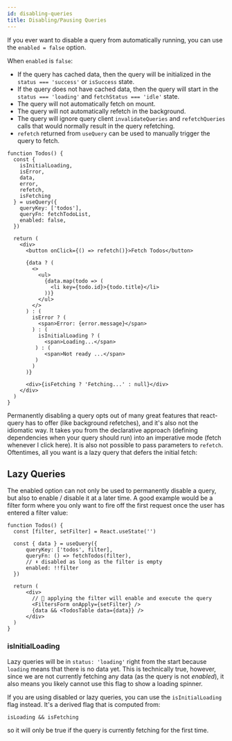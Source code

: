 ```yaml
---
id: disabling-queries
title: Disabling/Pausing Queries
---
```


If you ever want to disable a query from automatically running, you can use the `enabled = false` option.

When `enabled` is `false`:

- If the query has cached data, then the query will be initialized in the `status === 'success'` or `isSuccess` state.
- If the query does not have cached data, then the query will start in the `status === 'loading'` and `fetchStatus === 'idle'` state.
- The query will not automatically fetch on mount.
- The query will not automatically refetch in the background.
- The query will ignore query client `invalidateQueries` and `refetchQueries` calls that would normally result in the query refetching.
- `refetch` returned from `useQuery` can be used to manually trigger the query to fetch.

```tsx
function Todos() {
  const {
    isInitialLoading,
    isError,
    data,
    error,
    refetch,
    isFetching
  } = useQuery({
    queryKey: ['todos'],
    queryFn: fetchTodoList,
    enabled: false,
  })

  return (
    <div>
      <button onClick={() => refetch()}>Fetch Todos</button>

      {data ? (
        <>
          <ul>
            {data.map(todo => (
              <li key={todo.id}>{todo.title}</li>
            ))}
          </ul>
        </>
      ) : (
        isError ? (
          <span>Error: {error.message}</span>
        ) : (
          isInitialLoading ? (
            <span>Loading...</span>
         ) : (
            <span>Not ready ...</span>
         )
        )
      )}

      <div>{isFetching ? 'Fetching...' : null}</div>
    </div>
  )
}
```

Permanently disabling a query opts out of many great features that react-query has to offer (like background refetches), and it's also not the idiomatic way. It takes you from the declarative approach (defining dependencies when your query should run) into an imperative mode (fetch whenever I click here). It is also not possible to pass parameters to `refetch`. Oftentimes, all you want is a lazy query that defers the initial fetch:

## Lazy Queries

The enabled option can not only be used to permanently disable a query, but also to enable / disable it at a later time. A good example would be a filter form where you only want to fire off the first request once the user has entered a filter value:

```tsx
function Todos() {
  const [filter, setFilter] = React.useState('')

  const { data } = useQuery({
      queryKey: ['todos', filter],
      queryFn: () => fetchTodos(filter),
      // ⬇️ disabled as long as the filter is empty
      enabled: !!filter
  })

  return (
      <div>
        // 🚀 applying the filter will enable and execute the query
        <FiltersForm onApply={setFilter} />
        {data && <TodosTable data={data}} />
      </div>
  )
}
```

### isInitialLoading

Lazy queries will be in `status: 'loading'` right from the start because `loading` means that there is no data yet. This is technically true, however, since we are not currently fetching any data (as the query is not _enabled_), it also means you likely cannot use this flag to show a loading spinner.

If you are using disabled or lazy queries, you can use the `isInitialLoading` flag instead. It's a derived flag that is computed from:

`isLoading && isFetching`

so it will only be true if the query is currently fetching for the first time.
